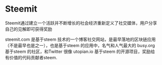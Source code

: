 # Steemit

Steemit通过建立一个活跃并不断增长的社会经济重新定义了社交媒体，用户分享自己的见解即可获得奖励

steemit.com 是基于steem 技术的一个博客社交网站，是最早落地的区块链应用（不是最早也是之一），也是基于steem 的应用中，名气和人气最大的 busy.org 基于steem 的社区，和Twitter 很像 utopian.io 基于steem 的开源项目，奖励给有价值的代码贡献者steem.
